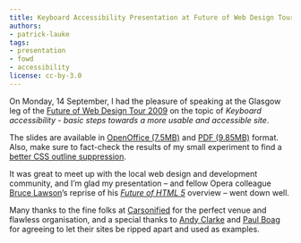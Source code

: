 ```yaml
---
title: Keyboard Accessibility Presentation at Future of Web Design Tour 2009 in Glasgow
authors:
- patrick-lauke
tags:
- presentation
- fowd
- accessibility
license: cc-by-3.0
---
```


<p>On Monday, 14 September, I had the pleasure of speaking at the Glasgow leg of the <a href="http://events.carsonified.com/fowd/2009/tour/">Future of Web Design Tour 2009</a> on the topic of <cite>Keyboard accessibility - basic steps towards a more usable and accessible site</cite>.</p>
<p>The slides are available in <a href="http://people.opera.com/patrickl/presentations/FOWD_14.09.2009/FOWD_14.09.2009.odp">OpenOffice (7.5MB)</a> and <a href="http://people.opera.com/patrickl/presentations/FOWD_14.09.2009/FOWD_14.09.2009.pdf">PDF (9.85MB)</a> format. Also, make sure to fact-check the results of my small experiment to find a <a href="http://people.opera.com/patrickl/experiments/keyboard/test">better CSS outline suppression</a>.</p>
<p>It was great to meet up with the local web design and development community, and I’m glad my presentation – and fellow Opera colleague <a href="http://www.brucelawson.co.uk">Bruce Lawson</a>’s reprise of his <a href="http://www.brucelawson.co.uk/2009/future-of-web-design-glasgow/"><cite>Future of HTML 5</cite></a> overview – went down well.</p>
<p>Many thanks to the fine folks at <a href="http://carsonified.com">Carsonified</a> for the perfect venue and flawless organisation, and a special thanks to <a href="http://forabeautifulweb.com">Andy Clarke</a> and <a href="http://boagworld.com">Paul Boag</a> for agreeing to let their sites be ripped apart and used as examples.</p>
